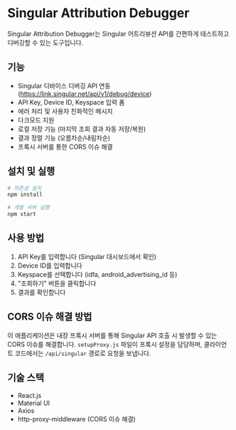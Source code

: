 # Singular Attribution Debugger

Singular Attribution Debugger는 Singular 어트리뷰션 API를 간편하게 테스트하고 디버깅할 수 있는 도구입니다.

## 기능

- Singular 디바이스 디버깅 API 연동 (https://link.singular.net/api/v1/debug/device)
- API Key, Device ID, Keyspace 입력 폼
- 에러 처리 및 사용자 친화적인 메시지
- 다크모드 지원
- 로컬 저장 기능 (마지막 조회 결과 자동 저장/복원)
- 결과 정렬 기능 (오름차순/내림차순)
- 프록시 서버를 통한 CORS 이슈 해결

## 설치 및 실행

```bash
# 의존성 설치
npm install

# 개발 서버 실행
npm start
```

## 사용 방법

1. API Key를 입력합니다 (Singular 대시보드에서 확인)
2. Device ID를 입력합니다
3. Keyspace를 선택합니다 (idfa, android_advertising_id 등)
4. "조회하기" 버튼을 클릭합니다
5. 결과를 확인합니다

## CORS 이슈 해결 방법

이 애플리케이션은 내장 프록시 서버를 통해 Singular API 호출 시 발생할 수 있는 CORS 이슈를 해결합니다. `setupProxy.js` 파일이 프록시 설정을 담당하며, 클라이언트 코드에서는 `/api/singular` 경로로 요청을 보냅니다.

## 기술 스택

- React.js
- Material UI
- Axios
- http-proxy-middleware (CORS 이슈 해결) 